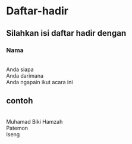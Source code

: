 # Daftar-hadir
## Silahkan isi daftar hadir dengan
### Nama
<br> Anda siapa
<br> Anda darimana
<br> Anda ngapain ikut acara ini
## contoh 
<br> Muhamad Biki Hamzah
<br> Patemon
<br> Iseng
